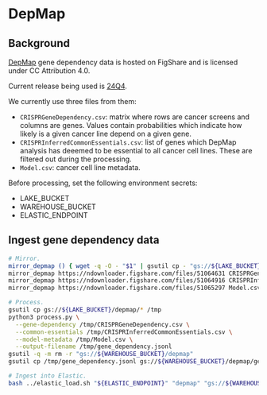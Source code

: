 # DepMap

## Background

[DepMap](https://depmap.org/portal/data_page/?tab=overview) gene dependency data is hosted on FigShare and is licensed under CC Attribution 4.0.

Current release being used is [24Q4](https://plus.figshare.com/articles/dataset/DepMap_24Q4_Public/27993248).

We currently use three files from them:
* `CRISPRGeneDependency.csv`: matrix where rows are cancer screens and columns are genes. Values contain probabilities which indicate how likely is a given cancer line depend on a given gene.
* `CRISPRInferredCommonEssentials.csv`: list of genes which DepMap analysis has deeemed to be essential to all cancer cell lines. These are filtered out during the processing.
* `Model.csv`: cancer cell line metadata.

Before processing, set the following environment secrets:
* LAKE_BUCKET
* WAREHOUSE_BUCKET
* ELASTIC_ENDPOINT

## Ingest gene dependency data

```bash
# Mirror.
mirror_depmap () { wget -q -O - "$1" | gsutil cp - "gs://${LAKE_BUCKET}/depmap/$2"; }
mirror_depmap https://ndownloader.figshare.com/files/51064631 CRISPRGeneDependency.csv
mirror_depmap https://ndownloader.figshare.com/files/51064916 CRISPRInferredCommonEssentials.csv
mirror_depmap https://ndownloader.figshare.com/files/51065297 Model.csv

# Process.
gsutil cp gs://${LAKE_BUCKET}/depmap/* /tmp
python3 process.py \
  --gene-dependency /tmp/CRISPRGeneDependency.csv \
  --common-essentials /tmp/CRISPRInferredCommonEssentials.csv \
  --model-metadata /tmp/Model.csv \
  --output-filename /tmp/gene_dependency.jsonl
gsutil -q -m rm -r "gs://${WAREHOUSE_BUCKET}/depmap"
gsutil cp /tmp/gene_dependency.jsonl gs://${WAREHOUSE_BUCKET}/depmap/gene_dependency.jsonl

# Ingest into Elastic.
bash ../elastic_load.sh "${ELASTIC_ENDPOINT}" "depmap" "gs://${WAREHOUSE_BUCKET}/depmap/gene_dependency.jsonl"
```
